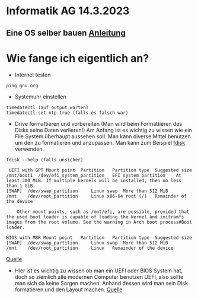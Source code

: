 # Informatik AG 14.3.2023
**Eine OS selber bauen**
[Anleitung](https://wiki.archlinux.org/title/Installation_guide)
---
# Wie fange ich eigentlich an?
- Internet testen
```
ping gnu.org
```
- Systemuhr einstellen
```
timedatectl (auf output warten)
timedatectl-set ntp true (falls es falsch war)
```
- Drive formattieren und vorbereiten (Man wird beim Formattieren des Disks seine Daten verlieren!)
Am Anfang ist es wichtig zu wissen wie ein File System überhaupt aussehen soll. Man kann diverse Mittel benutzen um den zu formatieren und anzupassen. Man kann zum Beispiel [fdisk](https://www.geeksforgeeks.org/disk-partitioning-in-linux/) verwenden.
```
fdisk --help (falls unsicher)
```
```
 UEFI with GPT Mount point 	Partition 	Partition type 	Suggested size
/mnt/boot1 	/dev/efi_system_partition 	EFI system partition 	At least 300 MiB. If multiple kernels will be installed, then no less than 1 GiB.
[SWAP] 	/dev/swap_partition 	Linux swap 	More than 512 MiB
/mnt 	/dev/root_partition 	Linux x86-64 root (/) 	Remainder of the device

    Other mount points, such as /mnt/efi, are possible, provided that the used boot loader is capable of loading the kernel and initramfs images from the root volume. See the warning in Arch boot process#Boot loader.

BIOS with MBR Mount point 	Partition 	Partition type 	Suggested size
[SWAP] 	/dev/swap_partition 	Linux swap 	More than 512 MiB
/mnt 	/dev/root_partition 	Linux 	Remainder of the device 
```
[Quelle](https://wiki.archlinux.org/title/Installation_guide#Partition_the_disks)
- Hier ist es wichtig zu wissen ob man ein UEFI oder BIOS System hat, doch so ziemlich alle modernen Computer benutzen UEFI, also sollte man sich da keine Sorgen machen. Anhand dessen wird man sein Disk formatieren und den Layout machen.
[Quelle](https://wiki.archlinux.org/title/Installation_guide#Format_the_partitions)
